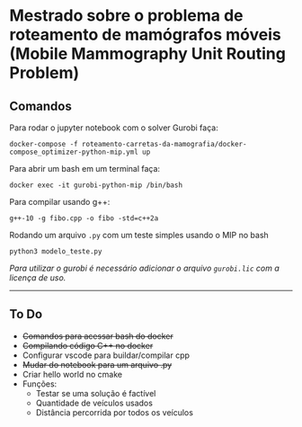 # Mestrado sobre o problema de roteamento de mamógrafos móveis (Mobile Mammography Unit Routing Problem)



## Comandos
Para rodar o jupyter notebook com o solver Gurobi faça:

```
docker-compose -f roteamento-carretas-da-mamografia/docker-compose_optimizer-python-mip.yml up
```

Para abrir um bash em um terminal faça:

```
docker exec -it gurobi-python-mip /bin/bash
```

Para compilar usando g++:
```
g++-10 -g fibo.cpp -o fibo -std=c++2a
```

Rodando um arquivo `.py` com um teste simples usando o MIP no bash
```
python3 modelo_teste.py
```

_Para utilizar o gurobi é necessário adicionar o arquivo `gurobi.lic` com a licença de uso._

--- 

## To Do

* ~~Comandos para acessar bash do docker~~
* ~~Compilando código C++ no docker~~
* Configurar vscode para buildar/compilar cpp
* ~~Mudar do notebook para um arquivo .py~~
* Criar hello world no cmake
* Funções:
  * Testar se uma solução é factível
  * Quantidade de veículos usados
  * Distância percorrida por todos os veículos
